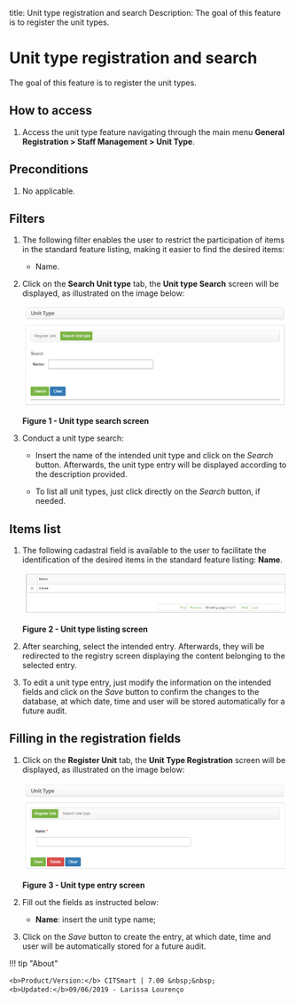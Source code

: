 title: Unit type registration and search
Description: The goal of this feature is to register the unit types.
# Unit type registration and search

The goal of this feature is to register the unit types.

How to access
------------------

1. Access the unit type feature navigating through the main menu **General Registration > Staff Management > Unit Type**.

Preconditions
---------------

1. No applicable.

Filters
---------

1. The following filter enables the user to restrict the participation of items in the standard feature listing, making it easier 
to find the desired items:

    - Name.
    
2. Click on the **Search Unit type** tab, the **Unit type Search** screen will be displayed, as illustrated on the image below:

    ![Types](images/type.img1.jpg)
    
    **Figure 1 - Unit type search screen**
    
3. Conduct a unit type search:

    - Insert the name of the intended unit type and click on the *Search* button. Afterwards, the unit type entry will be displayed 
    according to the description provided.
    
    - To list all unit types, just click directly on the *Search* button, if needed.
    
Items list
------------------

1. The following cadastral field is available to the user to facilitate the identification of the desired items in the standard 
feature listing: **Name**.

    ![Listing](images/type.img2.jpg)
    
    **Figure 2 - Unit type listing screen**
    
2. After searching, select the intended entry. Afterwards, they will be redirected to the registry screen displaying the content 
belonging to the selected entry.

3. To edit a unit type entry, just modify the information on the intended fields and click on the *Save* button to confirm the 
changes to the database, at which date, time and user will be stored automatically for a future audit.

Filling in the registration fields
--------------------------------------

1. Click on the **Register Unit** tab, the **Unit Type Registration** screen will be displayed, as illustrated on the image below:

    ![Entry](images/type.img3.jpg)
    
    **Figure 3 - Unit type entry screen**
    
2. Fill out the fields as instructed below:

    - **Name**: insert the unit type name;
    
3. Click on the *Save* button to create the entry, at which date, time and user will be automatically stored for a future audit.

!!! tip "About"

    <b>Product/Version:</b> CITSmart | 7.00 &nbsp;&nbsp;
    <b>Updated:</b>09/06/2019 - Larissa Lourenço
